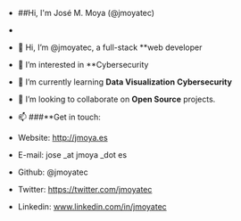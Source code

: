 - ##Hi, I'm José M. Moya (@jmoyatec)
- 
- 👋 Hi, I’m @jmoyatec, a full-stack **web developer
- 👀 I’m interested in **Cybersecurity
- 🌱 I’m currently learning **Data Visualization** **Cybersecurity**
- 💞️ I’m looking to collaborate on **Open Source** projects.


- 📫 ###**Get in touch:
- Website: http://jmoya.es
- E-mail: jose _at jmoya _dot es
- Github: @jmoyatec
- Twitter: https://twitter.com/jmoyatec
- Linkedin: www.linkedin.com/in/jmoyatec


<!---
jmoyatec/jmoyatec is a ✨ special ✨ repository because its `README.md` (this file) appears on your GitHub profile.
You can click the Preview link to take a look at your changes.
--->

